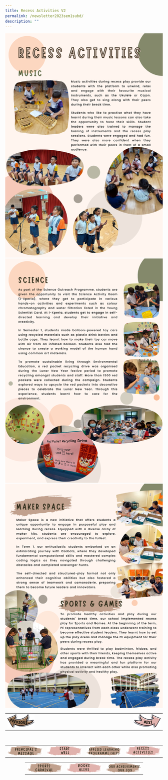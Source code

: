 ```yaml
---
title: Recess Activities V2
permalink: /newsletter2023sem1subd/
description: ""
---
```

<img src="/images/Newsletter/newsletter_sem1_pg05.png">
<img src="/images/Newsletter/newsletter_sem1_pg06.png">
<img src="/images/Newsletter/newsletter_sem1_pg07.png">

<table style="width: 100%;">
<tbody>
<tr>
<td style="text-align: left; width:20%;"><a href="/newsletter2023sem1suba/"><img src="/images/Newsletter/btn_prev.png"></a></td>
	<td style="text-align: left; width:60%;"></td>
<td style="text-align: right; width:20%;"><a href="/newsletter2023sem1subb/"><img src="/images/Newsletter/btn_next.png"></a></td>
</tr>
</tbody>
</table><br>

<table style="width: 100%;" border="0">
<tbody>
<tr style="height: 25px;">
<td style="width:25%; vertical-align: middle; border-width: 0px;"><a href="/newsletter2023sem1suba/"><img src="/images/Newsletter/btn_btn01.png"></a></td>
<td style="width:25%; vertical-align: middle; border-width: 0px;"><a href="/newsletter2023sem1suba/"><img src="/images/Newsletter/btn_btn02.png"></a></td>
<td style="width:25%; vertical-align: middle; border-width: 0px;"><a href="/newsletter2023sem1suba/"><img src="/images/Newsletter/btn_btn03.png"></a></td>
<td style="width:25%; vertical-align: middle; border-width: 0px;"><a href="/newsletter2023sem1suba/"><img src="/images/Newsletter/btn_btn04.png"></a></td>
</tr></tbody>
</table>

<center>
<table style="width: 75%;" border="0">
<tbody>
<tr style="height: 25px;">
<td style="width:25%; vertical-align: middle; border-width: 0px;"><a href="/newsletter2023sem1suba/"><img src="/images/Newsletter/btn_btn05.png"></a></td>
<td style="width:25%; vertical-align: middle; border-width: 0px;"><a href="/newsletter2023sem1suba/"><img src="/images/Newsletter/btn_btn06.png"></a></td>
<td style="width:25%; vertical-align: middle; border-width: 0px;"><a href="/newsletter2023sem1suba/"><img src="/images/Newsletter/btn_btn07.png"></a></td>
</tr></tbody>
</table>
	</center>